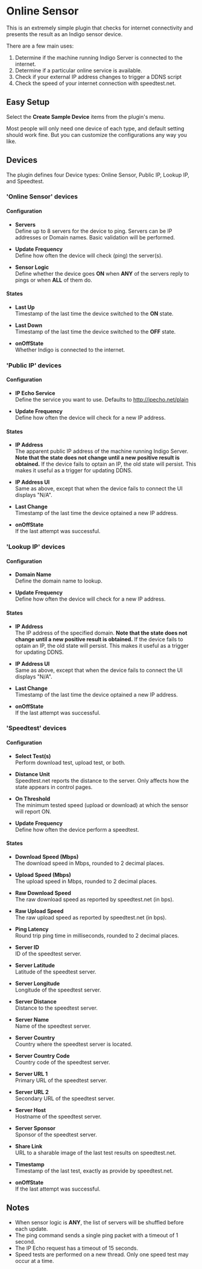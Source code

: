 # Online Sensor

This is an extremely simple plugin that checks for internet connectivity and presents the result as an Indigo sensor device.

There are a few main uses:

1. Determine if the machine running Indigo Server is connected to the internet.
2. Determine if a particular online service is available.
3. Check if your external IP address changes to trigger a DDNS script
4. Check the speed of your internet connection with speedtest.net.

## Easy Setup

Select the **Create Sample Device** items from the plugin's menu.  

Most people will only need one device of each type, and default setting should work fine.  But you can customize the configurations any way you like.

## Devices

The plugin defines four Device types: Online Sensor, Public IP, Lookup IP, and Speedtest.

### 'Online Sensor' devices

#### Configuration

* **Servers**  
Define up to 8 servers for the device to ping.  Servers can be IP addresses or Domain names.  Basic validation will be performed.

* **Update Frequency**  
Define how often the device will check (ping) the server(s).

* **Sensor Logic**  
Define whether the device goes **ON** when **ANY** of the servers reply to pings or when **ALL** of them do.

#### States

* **Last Up**  
Timestamp of the last time the device switched to the **ON** state.

* **Last Down**  
Timestamp of the last time the device switched to the **OFF** state.

* **onOffState**  
Whether Indigo is connected to the internet.

### 'Public IP' devices

#### Configuration

* **IP Echo Service**  
Define the service you want to use.  Defaults to http://ipecho.net/plain

* **Update Frequency**  
Define how often the device will check for a new IP address.

#### States

* **IP Address**  
The apparent public IP address of the machine running Indigo Server.  **Note that the state does not change until a new positive result is obtained.**  If the device fails to optain an IP, the old state will persist. This makes it useful as a trigger for updating DDNS.

* **IP Address UI**  
Same as above, except that when the device fails to connect the UI displays "N/A".

* **Last Change**  
Timestamp of the last time the device optained a new IP address.

* **onOffState**  
If the last attempt was successful.

### 'Lookup IP' devices

#### Configuration

* **Domain Name**  
Define the domain name to lookup.

* **Update Frequency**  
Define how often the device will check for a new IP address.

#### States

* **IP Address**  
The IP address of the specified domain.  **Note that the state does not change until a new positive result is obtained.**  If the device fails to optain an IP, the old state will persist. This makes it useful as a trigger for updating DDNS.

* **IP Address UI**  
Same as above, except that when the device fails to connect the UI displays "N/A".

* **Last Change**  
Timestamp of the last time the device optained a new IP address.

* **onOffState**  
If the last attempt was successful.

### 'Speedtest' devices

#### Configuration

* **Select Test(s)**  
Perform download test, upload test, or both.

* **Distance Unit**  
Speedtest.net reports the distance to the server.  Only affects how the state appears in control pages.

* **On Threshold**  
The minimum tested speed (upload or download) at which the sensor will report ON.

* **Update Frequency**  
Define how often the device perform a speedtest.

#### States

* **Download Speed (Mbps)**  
The download speed in Mbps, rounded to 2 decimal places.

* **Upload Speed (Mbps)**  
The upload speed in Mbps, rounded to 2 decimal places.

* **Raw Download Speed**  
The raw download speed as reported by speedtest.net (in bps).

* **Raw Upload Speed**  
The raw upload speed as reported by speedtest.net (in bps).

* **Ping Latency**  
Round trip ping time in milliseconds, rounded to 2 decimal places.

* **Server ID**  
ID of the speedtest server.

* **Server Latitude**  
Latitude of the speedtest server.

* **Server Longitude**  
Longitude of the speedtest server.

* **Server Distance**  
Distance to the speedtest server.

* **Server Name**  
Name of the speedtest server.

* **Server Country**  
Country where the speedtest server is located.

* **Server Country Code**  
Country code of the speedtest server.

* **Server URL 1**  
Primary URL of the speedtest server.

* **Server URL 2**  
Secondary URL of the speedtest server.

* **Server Host**  
Hostname of the speedtest server.

* **Server Sponsor**  
Sponsor of the speedtest server.

* **Share Link**  
URL to a sharable image of the last test results on speedtest.net.

* **Timestamp**  
Timestamp of the last test, exactly as provide by speedtest.net.

* **onOffState**  
If the last attempt was successful.

## Notes

* When sensor logic is **ANY**, the list of servers will be shuffled before each update.
* The ping command sends a single ping packet with a timeout of 1 second.
* The IP Echo request has a timeout of 15 seconds.
* Speed tests are performed on a new thread.  Only one speed test may occur at a time.